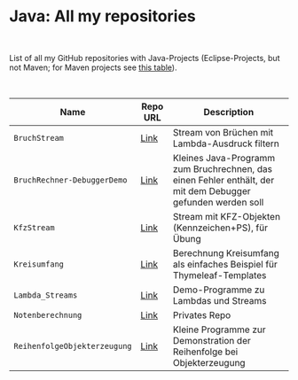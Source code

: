 # Java: All my repositories #

<br>

List of all my GitHub repositories with Java-Projects (Eclipse-Projects, but not Maven; for Maven projects see [this table](TOC-maven.md)).

<br>

| Name | Repo URL | Description |
| ---- | -------- | ----------- |
| `BruchStream` | [Link](https://github.com/MDecker-MobileComputing/GitHub3_Java_BruchStream) | Stream von Brüchen mit Lambda-Ausdruck filtern |
| `BruchRechner-DebuggerDemo` | [Link](https://github.com/MDecker-MobileComputing/Java_BruchRechner-DebuggerDemo) | Kleines Java-Programm zum Bruchrechnen, das einen Fehler enthält, der mit dem Debugger gefunden werden soll |
| `KfzStream` | [Link](https://github.com/MDecker-MobileComputing/Java_KfzStream) | Stream mit KFZ-Objekten (Kennzeichen+PS), für Übung |
| `Kreisumfang` | [Link](https://github.com/MDecker-MobileComputing/Maven_SpringBoot_Kreisumfang) | Berechnung Kreisumfang als einfaches Beispiel für Thymeleaf-Templates |
| `Lambda_Streams` | [Link](https://github.com/MDecker-MobileComputing/Java_Lambda_Streams) | Demo-Programme zu Lambdas und Streams |
| `Notenberechnung` | [Link](https://github.com/MDecker-MobileComputing/Java_Notenberechnung) | Privates Repo |
| `ReihenfolgeObjekterzeugung` | [Link](https://github.com/MDecker-MobileComputing/Java_ReihenfolgeObjekterzeugung) | Kleine Programme zur Demonstration der Reihenfolge bei Objekterzeugung |

<br>
